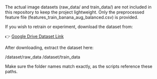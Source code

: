 The actual image datasets (raw_data/ and train_data/) are not included in this repository to keep the project lightweight.
Only the preprocessed feature file (features_train_banana_aug_balanced.csv) is provided.


If you wish to retrain or experiment, download the dataset from:

👉 [Google Drive Dataset Link](https://drive.google.com/drive/folders/1mng06d0Y_U4hC7WM5hnbBNbuC5ohulcq?usp=sharing)

After downloading, extract the dataset here:

/dataset/raw_data
/dataset/train_data


Make sure the folder names match exactly, as the scripts reference these paths.